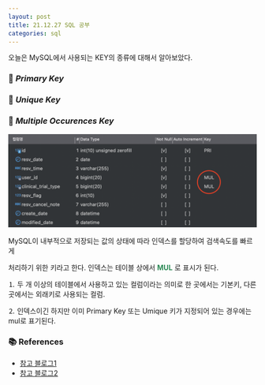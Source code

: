 ```yaml
---
layout: post
title: 21.12.27 SQL 공부
categories: sql
---
```


오늘은 MySQL에서 사용되는 KEY의 종류에 대해서 알아보았다.

### 📌  ***Primary Key***

### 📌  ***Unique Key***

### 📌  ***Multiple Occurences Key***

<img src="/assets/img/cs/mul.png">

MySQL이 내부적으로 저장되는 값의 상태에 따라 인덱스를 할당하여 검색속도를 빠르게 

처리하기 위한 키라고 한다. 인덱스는 테이블 상에서 <span style="color:#2E8B57">**MUL**</span> 로 표시가 된다. 

⒈ 두 개 이상의 테이블에서 사용하고 있는 컬럼이라는 의미로 한 곳에서는 기본키, 다른 곳에서는 외래키로 사용되는 컬럼.

⒉ 인덱스이긴 하지만 이미 Primary Key 또는 Umique 키가 지정되어 있는 경우에는 mul로 표기된다.


### 📚 References 

- [참고 블로그1](https://m.blog.naver.com/scyan2011/221946520603)
- [참고 블로그2](https://m.blog.naver.com/PostView.naver?isHttpsRedirect=true&blogId=kshkyc&logNo=220366433383)
